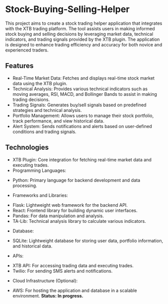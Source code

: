 # Stock-Buying-Selling-Helper
This project aims to create a stock trading helper application that integrates with the XTB trading platform. The tool assists users in making informed stock buying and selling decisions by leveraging market data, technical indicators, and trading signals provided by the XTB plugin. The application is designed to enhance trading efficiency and accuracy for both novice and experienced traders.
## Features
* Real-Time Market Data: Fetches and displays real-time stock market data using the XTB plugin.
* Technical Analysis: Provides various technical indicators such as moving averages, RSI, MACD, and Bollinger Bands to assist in making trading decisions.
* Trading Signals: Generates buy/sell signals based on predefined strategies and technical analysis.
* Portfolio Management: Allows users to manage their stock portfolio, track performance, and view historical data.
* Alert System: Sends notifications and alerts based on user-defined conditions and trading signals.
## Technologies 
* XTB Plugin: Core integration for fetching real-time market data and executing trades.
* Programming Languages:
- Python: Primary language for backend development and data processing.
* Frameworks and Libraries:
- Flask: Lightweight web framework for the backend API.
- React: Frontend library for building dynamic user interfaces.
- Pandas: For data manipulation and analysis.
- TA-Lib: Technical analysis library to calculate various indicators.
* Database:
- SQLite: Lightweight database for storing user data, portfolio information, and historical data.
* APIs:
- XTB API: For accessing trading data and executing trades.
- Twilio: For sending SMS alerts and notifications.
* Cloud Infrastructure (Optional):
- AWS: For hosting the application and database in a scalable environment.
**Status: In progress.**
